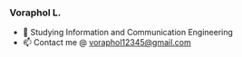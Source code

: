 ### **Voraphol L.**

- 🔭 Studying Information and Communication Engineering
- 📫 Contact me @ voraphol12345@gmail.com

